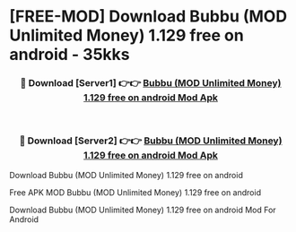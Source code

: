 # [FREE-MOD] Download Bubbu (MOD Unlimited Money) 1.129 free on android - 35kks


<div align="center">
<h3>🔴 Download [Server1] 👉👉 <a href="https://apk-comot.site?title=Bubbu_(MOD_Unlimited_Money)_1.129_free_on_android">Bubbu (MOD Unlimited Money) 1.129 free on android Mod Apk</a></h3><br>

<h3>🔴 Download [Server2] 👉👉 <a href="https://apk-comot.site?title=Bubbu_(MOD_Unlimited_Money)_1.129_free_on_android">Bubbu (MOD Unlimited Money) 1.129 free on android Mod Apk</a></h3>
</div>



Download Bubbu (MOD Unlimited Money) 1.129 free on android 

Free APK MOD Bubbu (MOD Unlimited Money) 1.129 free on android 

Download Bubbu (MOD Unlimited Money) 1.129 free on android Mod For Android
